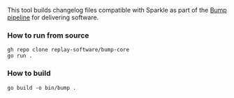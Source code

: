 This tool builds changelog files compatible with Sparkle as part of the [Bump pipeline](https://github.com/replay-software/bump) for delivering software.

### How to run from source

```
gh repo clone replay-software/bump-core
go run .
```

### How to build

```
go build -o bin/bump .
```